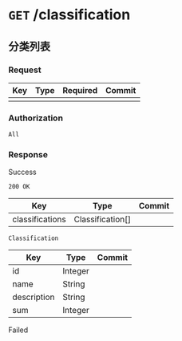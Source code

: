 # `GET` /classification

## 分类列表

### Request

| Key | Type | Required | Commit |
| --- | --- | --- | --- |
| | | | |

### Authorization

`All`

### Response

Success

`200 OK`

| Key | Type | Commit |
| --- | --- | --- |
| classifications | Classification[] | |

`Classification`

| Key | Type | Commit |
| --- | --- | --- |
| id | Integer | |
| name | String | |
| description | String | |
| sum | Integer | |

Failed
